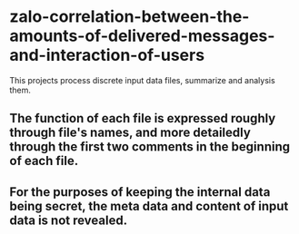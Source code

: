 # zalo-correlation-between-the-amounts-of-delivered-messages-and-interaction-of-users
This projects process discrete input data files, summarize and analysis them.
## The function of each file is expressed roughly through file's names, and more detailedly through the first two comments in the beginning of each file.
## For the purposes of keeping the internal data being secret, the meta data and content of input data is not revealed.
